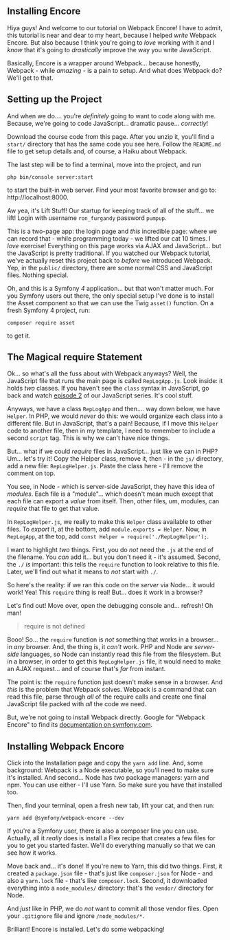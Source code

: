 ## Installing Encore

Hiya guys! And welcome to our tutorial on Webpack Encore! I have to admit, this
tutorial is near and dear to my heart, because I helped *write* Webpack Encore. But
also because I think you're going to *love* working with it and I *know* that it's
going to *drastically* improve the way you write JavaScript.

Basically, Encore is a wrapper around Webpack... because honestly, Webpack - while
*amazing* - is a pain to setup. And what does Webpack do? We'll get
to that.

## Setting up the Project

And when we do.... you're *definitely* going to want to code along with me. Because,
we're going to code JavaScript... dramatic pause... *correctly*!

Download the course code from this page. After you unzip it, you'll find a `start/`
directory that has the same code you see here. Follow the `README.md` file to get
setup details and, of course, a Haiku about Webpack.

The last step will be to find a terminal, move into the project, and run

```terminal
php bin/console server:start
```

to start the built-in web server. Find your most favorite browser and go to:
http://localhost:8000.

Aw yea, it's Lift Stuff! Our startup for keeping track of all of the stuff...
we lift! Login with username `ron_furgandy` password `pumpup`.

This is a two-page app: the login page and *this* incredible page: where we can record
that - while programming today - we lifted our cat 10 times. I *love* exercise!
Everything on this page works via AJAX and JavaScript... but the JavaScript is
pretty traditional. If you watched our Webpack tutorial, we've actually reset
this project back to *before* we introduced Webpack. Yep, in the `public/` directory,
there are some normal CSS and JavaScript files. Nothing special.

Oh, and this is a Symfony *4* application... but that won't matter much. For
you Symfony users out there, the only special setup I've done is to install the
Asset component so that we can use the Twig `asset()` function. On a fresh Symfony 4
project, run:

```terminal
composer require asset
```

to get it.

## The Magical require Statement

Ok... so what's all the fuss about with Webpack anyways? Well, the JavaScript file
that runs the main page is called `RepLogApp.js`. Look inside: it holds *two*
classes. If you haven't see the `class` syntax in JavaScript, go back and watch
[episode 2](https://knpuniversity.com/screencast/JavaScript-es6) of our JavaScript
series. It's cool stuff.

Anyways, we have a class `RepLogApp` and then.... way down below, we have `Helper`.
In PHP, we would *never* do this: we would organize each class into a different
file. But in JavaScript, that's a pain! Because, if I move this `Helper` code to
another file, then in my template, I need to remember to include a second `script`
tag. This is why we can't have nice things.

But... what if we could *require* files in JavaScript... just like we can in PHP?
Um... let's try it! Copy the Helper class, remove it, then - in the `js/` directory,
add a new file: `RepLogHelper.js`. Paste the class here - I'll remove the comment
on top.

You see, in Node - which is server-side JavaScript, they have this idea of *modules*.
Each file is a "module"... which doesn't mean much except that each file can export
a *value* from itself. Then, other files, um, modules, can *require* that file
to get that value.

In `RepLogHelper.js`, we really to make this `Helper` class available to other
files. To *export* it, at the bottom, add `module.exports = Helper`. Now,
in `RepLogApp`, at the top, add `const Helper = require('./RepLogHelper');`.

I want to highlight *two* things. First, you do *not* need the `.js` at the end
of the filename. You *can* add it... but you don't need it - it's assumed. Second,
the `./` *is* important: this tells the `require` function to look relative to this
file. Later, we'll find out what it means to *not* start with `./`.

So here's the reality: if we ran this code on the *server* via Node... it would
work! Yea! This `require` thing is real! But... does it work in a browser?

Let's find out! Move over, open the debugging console and... refresh! Oh man!

> require is not defined

Booo! So... the `require` function is *not* something that works in a browser...
in *any* browser. And, the thing is, it *can't* work. PHP and Node are *server-side*
languages, so Node can instantly read this file from the filesystem. But in a
browser, in order to get this `RepLogHelper.js` file, it would need to make an
AJAX request... and of course that's *far* from instant.

The point is: the `require` function just doesn't make sense in a browser. And *this*
is the problem that Webpack solves. Webpack is a command that can read this file,
parse through *all* of the require calls and create one final JavaScript file packed
with *all* the code we need.

But, we're not going to install Webpack directly. Google for "Webpack Encore" to
find its [documentation on symfony.com](https://symfony.com/doc/current/frontend.html).

## Installing Webpack Encore

Click into the Installation page and copy the `yarn add` line. And, some background:
Webpack is a Node executable, so you'll need to make sure it's installed. And second...
Node has *two* package managers: yarn and npm. You can use either - I'll use Yarn.
So make sure you have that installed too.

Then, find your terminal, open a fresh new tab, lift your cat, and then run:

```terminal
yarn add @symfony/webpack-encore --dev
```

If you're a Symfony user, there is also a composer line you can use. Actually,
all it *really* does is install a Flex recipe that creates a few files for you
to get you started faster. We'll do everything manually so that we can see how it
works.

Move back and... it's done! If you're new to Yarn, this did two things. First, it
created a `package.json` file - that's just like `composer.json` for Node - and
also a `yarn.lock` file - that's like `composer.lock`. Second, it downloaded everything
into a `node_modules/` directory: that's the `vendor/` directory for Node.

And *just* like in PHP, we do *not* want to commit all those vendor files. Open
your `.gitignore` file and ignore `/node_modules/*`.

Brilliant! Encore is installed. Let's do some webpacking!
